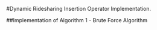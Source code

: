 #Dynamic Ridesharing Insertion Operator Implementation.

##Implementation of Algorithm 1 - Brute Force Algorithm
